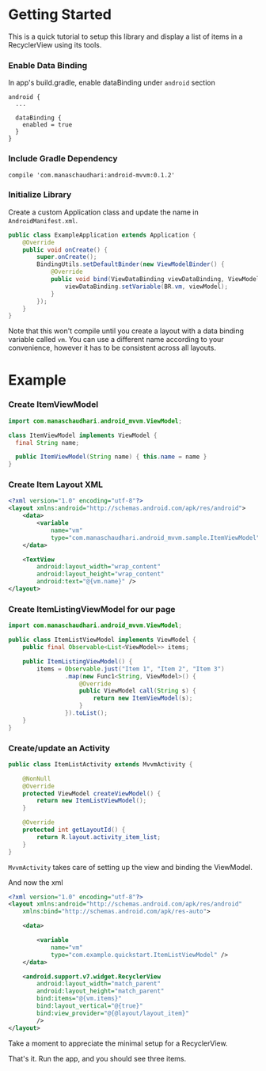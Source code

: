 # Getting Started

This is a quick tutorial to setup this library and display a list of items in a RecyclerView using its tools.

### Enable Data Binding

In app's build.gradle, enable dataBinding under `android` section
```
android {
  ...

  dataBinding {
    enabled = true
  }
}
```

### Include Gradle Dependency

`compile 'com.manaschaudhari:android-mvvm:0.1.2'`


### Initialize Library

Create a custom Application class and update the name in `AndroidManifest.xml`.

```java
public class ExampleApplication extends Application {
    @Override
    public void onCreate() {
        super.onCreate();
        BindingUtils.setDefaultBinder(new ViewModelBinder() {
            @Override
            public void bind(ViewDataBinding viewDataBinding, ViewModel viewModel) {
                viewDataBinding.setVariable(BR.vm, viewModel);
            }
        });
    }
}
```
Note that this won't compile until you create a layout with a data binding variable called `vm`. You can use a different name according to your convenience, however it has to be consistent across all layouts.

# Example

### Create ItemViewModel

```java
import com.manaschaudhari.android_mvvm.ViewModel;

class ItemViewModel implements ViewModel {
  final String name;

  public ItemViewModel(String name) { this.name = name }
}
```

### Create Item Layout XML

```xml
<?xml version="1.0" encoding="utf-8"?>
<layout xmlns:android="http://schemas.android.com/apk/res/android">
    <data>
        <variable
            name="vm"
            type="com.manaschaudhari.android_mvvm.sample.ItemViewModel" />
    </data>

    <TextView
        android:layout_width="wrap_content"
        android:layout_height="wrap_content"
        android:text="@{vm.name}" />
</layout>
```

### Create ItemListingViewModel for our page

```java
import com.manaschaudhari.android_mvvm.ViewModel;

public class ItemListViewModel implements ViewModel {
    public final Observable<List<ViewModel>> items;

    public ItemListingViewModel() {
        items = Observable.just("Item 1", "Item 2", "Item 3")
                .map(new Func1<String, ViewModel>() {
                    @Override
                    public ViewModel call(String s) {
                        return new ItemViewModel(s);
                    }
                }).toList();
    }
}
```

### Create/update an Activity

```java
public class ItemListActivity extends MvvmActivity {

    @NonNull
    @Override
    protected ViewModel createViewModel() {
        return new ItemListViewModel();
    }

    @Override
    protected int getLayoutId() {
        return R.layout.activity_item_list;
    }
}
```
`MvvmActivity` takes care of setting up the view and binding the ViewModel.


And now the xml
```xml
<?xml version="1.0" encoding="utf-8"?>
<layout xmlns:android="http://schemas.android.com/apk/res/android"
    xmlns:bind="http://schemas.android.com/apk/res-auto">

    <data>

        <variable
            name="vm"
            type="com.example.quickstart.ItemListViewModel" />
    </data>

    <android.support.v7.widget.RecyclerView
        android:layout_width="match_parent"
        android:layout_height="match_parent"
        bind:items="@{vm.items}"
        bind:layout_vertical="@{true}"
        bind:view_provider="@{@layout/layout_item}"
        />
</layout>
```

Take a moment to appreciate the minimal setup for a RecyclerView.

That's it. Run the app, and you should see three items.
